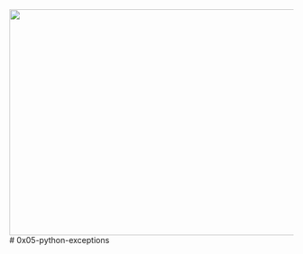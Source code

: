 <img src="https://www.freecodecamp.org/news/content/images/2019/12/Exception-Handling-in-Python.png" width=800 height=400>
# 0x05-python-exceptions

